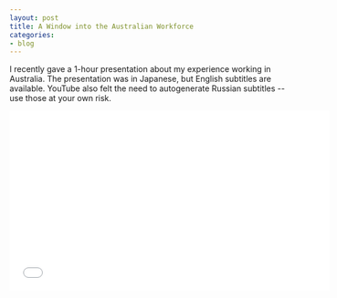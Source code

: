 ```yaml
---
layout: post
title: A Window into the Australian Workforce
categories:
- blog
---
```


I recently gave a 1-hour presentation about my experience working in Australia.
The presentation was in Japanese, but English subtitles are available.
YouTube also felt the need to autogenerate Russian subtitles -- use those at your own risk.

<iframe allowfullscreen="" frameborder="0" height="315" src="//www.youtube.com/embed/9kf552aNC84" width="560"></iframe>
